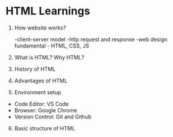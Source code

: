 # HTML Learnings

1. How website works?

     -client-server model 
     -http request and response 
     -web design fundamental - HTML, CSS, JS

 2. What is HTML? Why HTML?
 3. History of HTML 
 4. Advantages of HTML 
 5. Environment setup 

 - Code Editor: VS Code 
 - Browser: Google Chrome
 - Version Control: Git and Github

 6. Basic structure of HTML 
